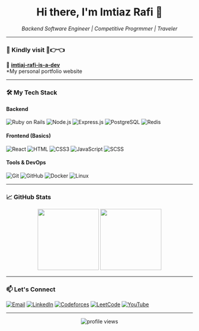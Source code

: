 <!-- Profile README.md -->

<h1 align="center">Hi there, I'm Imtiaz Rafi 👋</h1>

<p align="center">
  <em>Backend Software Engineer | Competitive Progrmmer | Traveler</em>
</p>

---

### 📌 Kindly visit 🥺👉👈 

<!-- Replace the below repo links with your actual top projects -->
 🔗 [**imtiaj-rafi-is-a-dev**](https://imtiaj-rafi-dev.netlify.app/)  
  *My personal portfolio website

---


### 🛠️ My Tech Stack

#### Backend
![Ruby on Rails](https://img.shields.io/badge/-Ruby%20on%20Rails-CC0000?logo=rubyonrails&logoColor=white)
![Node.js](https://img.shields.io/badge/-Node.js-339933?logo=node.js&logoColor=white)
![Express.js](https://img.shields.io/badge/-Express.js-000000?logo=express&logoColor=white)
![PostgreSQL](https://img.shields.io/badge/-PostgreSQL-336791?logo=postgresql&logoColor=white)
![Redis](https://img.shields.io/badge/-Redis-DC382D?logo=redis&logoColor=white)

#### Frontend (Basics)
![React](https://img.shields.io/badge/-React-61DAFB?logo=react&logoColor=black)
![HTML](https://img.shields.io/badge/-HTML5-E34F26?logo=html5&logoColor=white)
![CSS3](https://img.shields.io/badge/-CSS3-1572B6?logo=css3&logoColor=white)
![JavaScript](https://img.shields.io/badge/-JavaScript-F7DF1E?logo=javascript&logoColor=black)
![SCSS](https://img.shields.io/badge/-SCSS-CC6699?logo=sass&logoColor=white)

#### Tools & DevOps
![Git](https://img.shields.io/badge/-Git-F05032?logo=git&logoColor=white)
![GitHub](https://img.shields.io/badge/-GitHub-181717?logo=github&logoColor=white)
![Docker](https://img.shields.io/badge/-Docker-2496ED?logo=docker&logoColor=white)
![Linux](https://img.shields.io/badge/-Linux-FCC624?logo=linux&logoColor=black)

---

### 📈 GitHub Stats

<p align="center">
  <img src="https://github-readme-stats.vercel.app/api?username=Imtiaz-Rafi&show_icons=true&theme=radical" height="165">
  <img src="https://github-readme-stats.vercel.app/api/top-langs/?username=Imtiaz-Rafi&layout=compact&theme=radical" height="165">
</p>

---

### 📫 Let's Connect

[![Email](https://img.shields.io/badge/-Email-D14836?logo=gmail&logoColor=white)](mailto:imtiazrafi199918@gmail.com)
[![LinkedIn](https://img.shields.io/badge/-LinkedIn-0077B5?logo=linkedin&logoColor=white)](https://www.linkedin.com/in/imtiaz-rafi/)
[![Codeforces](https://img.shields.io/badge/-Codeforces-1F8ACB?logo=codeforces&logoColor=white)](https://codeforces.com/profile/Imtiaz_rafi)
[![LeetCode](https://img.shields.io/badge/-LeetCode-FFA116?logo=leetcode&logoColor=white)](https://leetcode.com/u/Imtiaj_Rafi/)
[![YouTube](https://img.shields.io/badge/-YouTube-FF0000?logo=youtube&logoColor=white)](https://www.youtube.com/@imtiaj_rafi)

---

<p align="center">
  <img src="https://komarev.com/ghpvc/?username=Imtiaz-Rafi&label=Profile%20Views&color=blueviolet&style=flat" alt="profile views"/>
</p>
